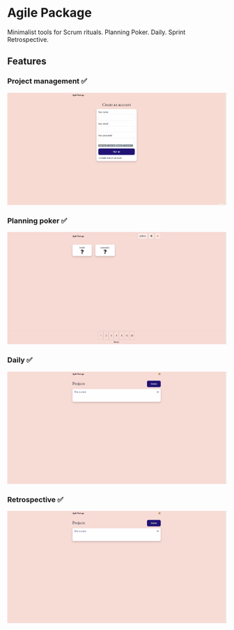 # Agile Package
Minimalist tools for Scrum rituals. Planning Poker. Daily. Sprint Retrospective.

## Features

### Project management ✅
![Project management](https://raw.githubusercontent.com/leotuna/AgilePackage/master/Docs/project.gif?token=AKCKYHFHOSOCXEN6RCNHBCTBMQDJQ "Project management")

### Planning poker ✅
![Planning poker](https://raw.githubusercontent.com/leotuna/AgilePackage/master/Docs/poker.gif?token=AKCKYHCKPVFDTHT62O6FAITBMQDNA "Planning poker")

### Daily ✅
![Daily](https://raw.githubusercontent.com/leotuna/AgilePackage/master/Docs/daily.gif?token=AKCKYHH7QDC54WC375BXAZLBMQDPA "Daily")

### Retrospective ✅
![Retrospective](https://raw.githubusercontent.com/leotuna/AgilePackage/master/Docs/retrospective.gif?token=AKCKYHFM7SJNXP4USTESI73BMQDRA "Retrospective")
